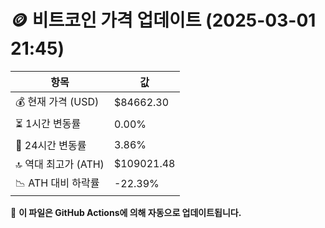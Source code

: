 # 🪙 비트코인 가격 업데이트 (2025-03-01 21:45)

| 항목                | 값 |
|--------------------|----------------|
| 💰 현재 가격 (USD) | $84662.30 |
| ⏳ 1시간 변동률    | 0.00% |
| 📆 24시간 변동률   | 3.86% |
| 🔝 역대 최고가 (ATH) | $109021.48 |
| 📉 ATH 대비 하락률 | -22.39% |

🔄 **이 파일은 GitHub Actions에 의해 자동으로 업데이트됩니다.**
